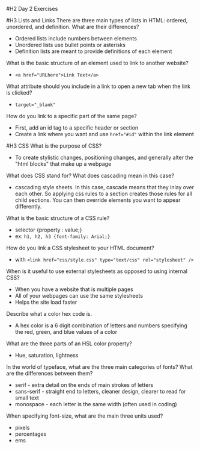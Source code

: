 #H2 Day 2 Exercises

#H3 Lists and Links
There are three main types of lists in HTML: ordered, unordered, and definition. What are their differences?
* Ordered lists include numbers between elements
* Unordered lists use bullet points or asterisks
* Definition lists are meant to provide definitions of each element

What is the basic structure of an element used to link to another website?
* `<a href="URLhere">Link Text</a>`

What attribute should you include in a link to open a new tab when the link is clicked?
* `target="_blank"`

How do you link to a specific part of the same page?
* First, add an id tag to a specific header or section
* Create a link where you want and use `href="#id"` within the link element

#H3 CSS
What is the purpose of CSS?
* To create stylistic changes, positioning changes, and generally alter the "html blocks" that make up a webpage

What does CSS stand for? What does cascading mean in this case?
* cascading style sheets. In this case, cascade means that they inlay over each other. So applying css rules to a section creates those rules for all child sections. You can then override elements you want to appear differently.

What is the basic structure of a CSS rule?
* selector {property : value;}
* ex: `h1, h2, h3 {font-family: Arial;}`

How do you link a CSS stylesheet to your HTML document?
* with `<link href="css/style.css" type="text/css" rel="stylesheet" />`

When is it useful to use external stylesheets as opposed to using internal CSS?
* When you have a website that is multiple pages
* All of your webpages can use the same stylesheets
* Helps the site load faster


Describe what a color hex code is.
* A hex color is a 6 digit combination of letters and numbers specifying the red, green, and blue values of a color


What are the three parts of an HSL color property?
* Hue, saturation, lightness

In the world of typeface, what are the three main categories of fonts? What are the differences between them?
* serif - extra detail on the ends of main strokes of letters
* sans-serif - straight end to letters, cleaner design, clearer to read for small text
* monospace - each letter is the same width (often used in coding)

When specifying font-size, what are the main three units used?
* pixels
* percentages
* ems
